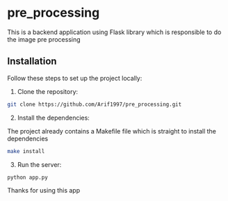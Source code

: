 # pre_processing

This is a backend application using Flask library which is responsible to do the image pre processing

## Installation

Follow these steps to set up the project locally:

1. Clone the repository:

```bash
git clone https://github.com/Arif1997/pre_processing.git
```

2. Install the dependencies:

The project already contains a Makefile file which is straight to install the dependencies

```bash
make install
```

3. Run the server:

```bash
python app.py
```

Thanks for using this app

